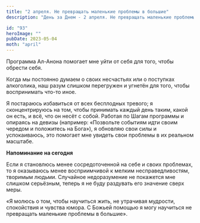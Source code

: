 ```yaml
---
title: "2 апреля. Не превращать маленькие проблемы в большие"
description: "День за Днем - 2 апреля. Не превращать маленькие проблемы в большие"

id: "93"
heroImage: ""
pubDate: 2023-05-04
moth: "april"
---
```


Программа Ал-Анона помогает мне уйти от себя для того, чтобы обрести себя.

Когда мы постоянно думаем о своих несчастьях или о поступках алкоголика, наш
разум слишком перегружен и угнетён для того, чтобы воспринимать что-то иное.

Я постараюсь избавиться от всех бесплодных тревого; я сконцентрируюсь на том,
чтобы принимать каждый день таким, какой он есть, и всё, что он несёт с собой.
Работая по Шагам программы и опираясь на девизы (например: «Позвольте событиям
идти своим чередом и положитесь на Бога»), я обновляю свои силы и
успокаиваюсь, это помогает мне увидеть свои проблемы в их реальном масштабе.

**Напоминание на сегодня**

Если я становлюсь менее сосредоточенной на себе и своих проблемах, то я
оказываюсь менее восприимчивой к мелким несправедливостям, творимым людьми.
Случайное недоразумение не покажется мне слишком серьёзным, теперь я не буду
раздувать его значение сверх меры.

«Я молюсь о том, чтобы научиться жить, не утрачивая мудрости, спокойствия и
чувства юмора. С Божьей помощью я могу научиться не превращать маленькие
проблемы в большие».
